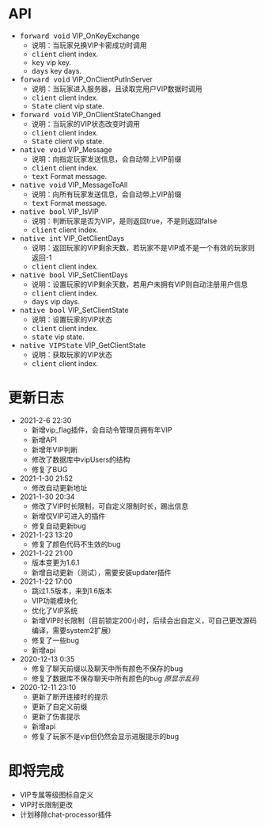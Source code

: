 # API
- <kbd>forward void</kbd> VIP_OnKeyExchange
    - 说明：当玩家兑换VIP卡密成功时调用
    - <kbd>client</kbd> client index.
    - <kbd>key</kbd> vip key.
    - <kbd>days</kbd> key days.
- <kbd>forward void</kbd> VIP_OnClientPutInServer
    - 说明：当玩家进入服务器，且读取完用户VIP数据时调用
    - <kbd>client</kbd> client index.
    - <kbd>State</kbd> client vip state.
- <kbd>forward void</kbd> VIP_OnClientStateChanged
    - 说明：当玩家的VIP状态改变时调用
    - <kbd>client</kbd> client index.
    - <kbd>State</kbd> client vip state.
- <kbd>native void</kbd> VIP_Message
    - 说明：向指定玩家发送信息，会自动带上VIP前缀
    - <kbd>client</kbd> client index.
    - <kbd>text</kbd> Format message.
- <kbd>native void</kbd> VIP_MessageToAll
    - 说明：向所有玩家发送信息，会自动带上VIP前缀
    - <kbd>text</kbd> Format message.
- <kbd>native bool</kbd> VIP_IsVIP
    - 说明：判断玩家是否为VIP，是则返回true，不是则返回false
    - <kbd>client</kbd> client index.
- <kbd>native int</kbd> VIP_GetClientDays
    - 说明：返回玩家的VIP剩余天数，若玩家不是VIP或不是一个有效的玩家则返回-1
    - <kbd>client</kbd> client index.
- <kbd>native bool</kbd> VIP_SetClientDays
    - 说明：设置玩家的VIP剩余天数，若用户未拥有VIP则自动注册用户信息
    - <kbd>client</kbd> client index.
    - <kbd>days</kbd> vip days.
- <kbd>native bool</kbd> VIP_SetClientState
    - 说明：设置玩家的VIP状态
    - <kbd>client</kbd> client index.
    - <kbd>state</kbd> vip state.
- <kbd>native VIPState</kbd> VIP_GetClientState
    - 说明：获取玩家的VIP状态
    - <kbd>client</kbd> client index.
# 更新日志
- 2021-2-6 22:30
    - 新增vip_flag插件，会自动令管理员拥有年VIP
    - 新增API
    - 新增年VIP判断
    - 修改了数据库中vipUsers的结构
    - 修复了BUG
- 2021-1-30 21:52
    - 修改自动更新地址
- 2021-1-30 20:34
    - 修改了VIP时长限制，可自定义限制时长，踢出信息
    - 新增仅VIP可进入的插件
    - 修复自动更新bug
- 2021-1-23 13:20
    - 修复了颜色代码不生效的bug
- 2021-1-22 21:00
    - 版本变更为1.6.1
    - 新增自动更新（测试），需要安装updater插件
- 2021-1-22 17:00
    - 跳过1.5版本，来到1.6版本
    - VIP功能模块化
    - 优化了VIP系统
    - 新增VIP时长限制（目前锁定200小时，后续会出自定义，可自己更改源码编译，需要system2扩展）
    - 修复了一些bug
    - 新增api
- 2020-12-13 0:35
    - 修复了聊天前缀以及聊天中所有颜色不保存的bug
    - 修复了数据库不保存聊天中所有颜色的bug *原显示乱码*
- 2020-12-11 23:10
    - 更新了断开连接时的提示
    - 更新了自定义前缀
    - 更新了伤害提示
    - 新增api
    - 修复了玩家不是vip但仍然会显示进服提示的bug
# 即将完成
- VIP专属等级图标自定义
- VIP时长限制更改
- 计划移除chat-processor插件
